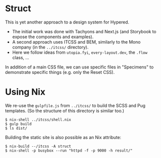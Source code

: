 # Struct

This is yet another approach to a design system for Hypered.

- The initial work was done with Tachyons and Next.js (and Storybook to expose
  the components and examples).
- A second approach uses ITCSS and BEM, similarly to the Mono company (in the
  `../itcss/` directory).
- Here we follow ideas from `utopia.fyi`, `every-layout.dev`, the `.flow`
  class, ...

In addition of a main CSS file, we can use specific files in "Specimens" to
demonstrate specific things (e.g. only the Reset CSS).

# Using Nix

We re-use the `gulpfile.js` from `../itcss/` to build the SCSS and Pug
templates. (So the structure of this directory is similar too.)

```
$ nix-shell ../itcss/shell.nix
$ gulp build
$ ls dist/
```

Building the static site is also possible as an Nix attribute:

```
$ nix-build --/itcss -A struct
$ nix-shell -p busybox --run "httpd -f -p 9000 -h result/"
```
